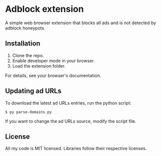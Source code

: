 Adblock extension
===
A simple web browser extension that blocks all ads and is not detected by adblock honeypots.

Installation
---

1. Clone the repo.
2. Enable developer mode in your browser.
3. Load the extension folder.

For details, see your browser's documentation.

Updating ad URLs
---

To download the latest ad URLs entries, run the python script:
```
$ py parse-domains.py
```

If you want to change the ad URLs source, modify the script file.

License
---
All my code is MIT licensed. Libraries follow their respective licenses.
